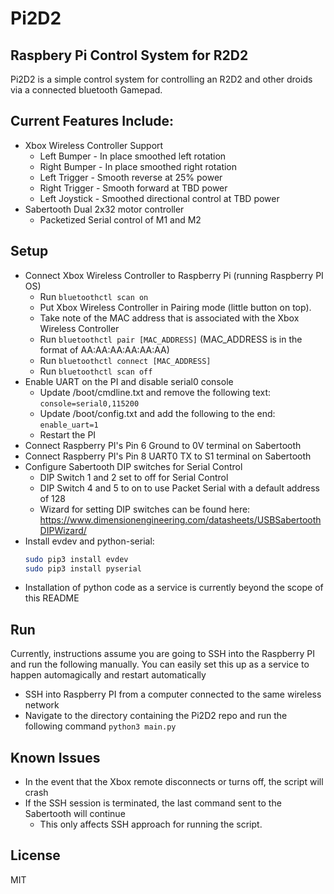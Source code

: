 # Pi2D2
## Raspbery Pi Control System for R2D2
Pi2D2 is a simple control system for controlling an R2D2 and other droids via a connected bluetooth Gamepad.
## Current Features Include:
- Xbox Wireless Controller Support
    - Left Bumper - In place smoothed left rotation
    - Right Bumper - In place smoothed right rotation
    - Left Trigger - Smooth reverse at 25% power
    - Right Trigger - Smooth forward at TBD power
    - Left Joystick - Smoothed directional control at TBD power
- Sabertooth Dual 2x32 motor controller
    - Packetized Serial control of M1 and M2

## Setup

- Connect Xbox Wireless Controller to Raspberry Pi (running Raspberry PI OS)
    - Run `bluetoothctl scan on`
    - Put Xbox Wireless Controller in Pairing mode (little button on top).
    - Take note of the MAC address that is associated with the Xbox Wireless Controller
    - Run `bluetoothctl pair [MAC_ADDRESS]` (MAC_ADDRESS is in the format of AA:AA:AA:AA:AA:AA)
    - Run `bluetoothctl connect [MAC_ADDRESS]`
    - Run `bluetoothctl scan off`
- Enable UART on the PI and disable serial0 console
    - Update /boot/cmdline.txt and remove the following text:
`console=serial0,115200`
    - Update /boot/config.txt and add the following to the end:
`enable_uart=1`
    - Restart the PI
- Connect Raspberry PI's Pin 6 Ground to 0V terminal on Sabertooth
- Connect Raspberry PI's Pin 8 UART0 TX to S1 terminal on Sabertooth
- Configure Sabertooth DIP switches for Serial Control
    - DIP Switch 1 and 2 set to off for Serial Control
    - DIP Switch 4 and 5 to on to use Packet Serial with a default address of 128
    - Wizard for setting DIP switches can be found here: https://www.dimensionengineering.com/datasheets/USBSabertoothDIPWizard/
- Install evdev and python-serial:
    ```sh
    sudo pip3 install evdev
    sudo pip3 install pyserial
    ```
- Installation of python code as a service is currently beyond the scope of this README
## Run
Currently, instructions assume you are going to SSH into the Raspberry PI and run the following manually. You can easily set this up as a service to happen automagically and restart automatically
- SSH into Raspberry PI from a computer connected to the same wireless network
- Navigate to the directory containing the Pi2D2 repo and run the following command
`python3 main.py`

## Known Issues
- In the event that the Xbox remote disconnects or turns off, the script will crash
- If the SSH session is terminated, the last command sent to the Sabertooth will continue
    - This only affects SSH approach for running the script.

## License

MIT

